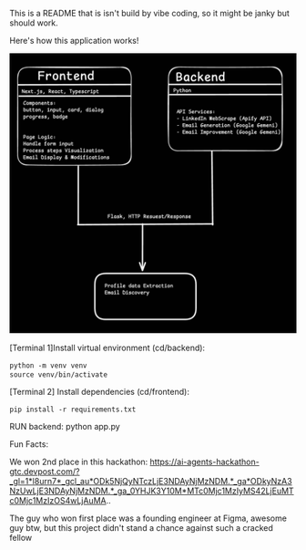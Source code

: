 This is a README that is isn't build by vibe coding, so it might be janky but should work.

Here's how this application works!

![LeadHunter Diagram](diagram.jpeg)

[Terminal 1]Install virtual environment (cd/backend):

    python -m venv venv
    source venv/bin/activate


[Terminal 2] Install dependencies (cd/frontend):

    pip install -r requirements.txt

RUN backend:
    python app.py

Fun Facts:

We won 2nd place in this hackathon:
https://ai-agents-hackathon-gtc.devpost.com/?_gl=1*l8urn7*_gcl_au*ODk5NjQyNTczLjE3NDAyNjMzNDM.*_ga*ODkyNzA3NzUwLjE3NDAyNjMzNDM.*_ga_0YHJK3Y10M*MTc0Mjc1MzIyMS42LjEuMTc0Mjc1MzIzOS4wLjAuMA..

The guy who won first place was a founding engineer at Figma, awesome guy btw, but this project didn't stand a chance against such a cracked fellow
